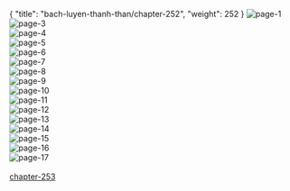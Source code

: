 { "title": "bach-luyen-thanh-than/chapter-252", "weight": 252 }
<img src="bach-luyen-thanh-than_0252_01-28f657d6911efa9afd80f3fa1b6f4cec.webp" alt="page-1" origin="http://1.bp.blogspot.com/-Efe1UPIBcg8/W0ni7jZaEMI/AAAAAAAAGzg/aw5rV8zhvqsu9_9UNIs5WIEnPfiJfMlbACLcBGAs/s1600/1.jpg?imgmax=0"><br/>
<img src="bach-luyen-thanh-than_0252_03-7f4826e7f77c36ce3f43682a48d3340b.webp" alt="page-3" origin="http://1.bp.blogspot.com/-BHNEifOou8I/W0ni98IAN8I/AAAAAAAAGz8/Le0ZMwsNJz4B6zJ8ypVnco9b4-vBQjsHgCLcBGAs/s1600/2.jpg?imgmax=0"><br/>
<img src="bach-luyen-thanh-than_0252_04-659dec8d0f209b170b230075bd47752e.webp" alt="page-4" origin="http://1.bp.blogspot.com/-5TF1kpLp7zc/W0ni-NZRC1I/AAAAAAAAG0A/I7xw8a-pEXc6rwKoq-5BvWplWdrOhdfOQCLcBGAs/s1600/3.jpg?imgmax=0"><br/>
<img src="bach-luyen-thanh-than_0252_05-4d245cc792aa01f05fac11737047ce23.webp" alt="page-5" origin="http://1.bp.blogspot.com/-zP7WVDBgiuU/W0ni-V-Ff8I/AAAAAAAAG0E/mBj-fbeVp_sCVwqcmp3IP_Gc91KURTCWwCLcBGAs/s1600/4.jpg?imgmax=0"><br/>
<img src="bach-luyen-thanh-than_0252_06-41826195eb302366dddbc49fbd5d25eb.webp" alt="page-6" origin="http://1.bp.blogspot.com/-8-YVkWCHTpA/W0ni-UAjCqI/AAAAAAAAG0I/2Tk9XZoPXQ8PJahgHL4D9JhBZcwMaoKIwCLcBGAs/s1600/5.jpg?imgmax=0"><br/>
<img src="bach-luyen-thanh-than_0252_07-d11e957bf89a66393d76b4020898af4e.webp" alt="page-7" origin="http://1.bp.blogspot.com/-0232g-XZOl0/W0ni-t__6vI/AAAAAAAAG0M/CEtvQJLaGrc8G0Jh50mooc-xZjLTd9htgCLcBGAs/s1600/6.jpg?imgmax=0"><br/>
<img src="bach-luyen-thanh-than_0252_08-a80e64cbf819b89e70f70f6bdf9168fb.webp" alt="page-8" origin="http://1.bp.blogspot.com/-GALkyrS63CM/W0ni-7GQHBI/AAAAAAAAG0Q/Pe1oEndqw0YEaG55_BcaJO53O5Ltjjc1wCLcBGAs/s1600/7.jpg?imgmax=0"><br/>
<img src="bach-luyen-thanh-than_0252_09-071fb7c6484f10ea7af7dd18bd9fa5fc.webp" alt="page-9" origin="http://1.bp.blogspot.com/-VfDHlTlLMts/W0ni-7FhurI/AAAAAAAAG0U/5aLENZu0OhAjsqtXQxvW6f78jVUb-WFZQCLcBGAs/s1600/8.jpg?imgmax=0"><br/>
<img src="bach-luyen-thanh-than_0252_10-213e66d3ddc5eaf51ba253acc1381aff.webp" alt="page-10" origin="http://1.bp.blogspot.com/-Kr5zgoPSgec/W0ni_EesgDI/AAAAAAAAG0Y/dSDY52BtxnoFhIH713rCGQ7ACDMqsQyuQCLcBGAs/s1600/9.jpg?imgmax=0"><br/>
<img src="bach-luyen-thanh-than_0252_11-89bc7dccc8931e3c81282661371f6e4e.webp" alt="page-11" origin="http://1.bp.blogspot.com/-PQfpGKIpZt4/W0ni7jYeYRI/AAAAAAAAGzc/wg3b8BkYKc0qNflXbddYc0Pn__EMsrcrwCLcBGAs/s1600/10.jpg?imgmax=0"><br/>
<img src="bach-luyen-thanh-than_0252_12-7ac47df62dd4889ee564e595f2227279.webp" alt="page-12" origin="http://1.bp.blogspot.com/-rlyhecyaU2U/W0ni7vp6LkI/AAAAAAAAGzk/EdA2clFxuK8Zw037L3fgKW8E2v-f_S1aQCLcBGAs/s1600/11.jpg?imgmax=0"><br/>
<img src="bach-luyen-thanh-than_0252_13-7bde6fdd474b574988c5c87036668902.webp" alt="page-13" origin="http://1.bp.blogspot.com/--0R_TIdAHtw/W0ni8RQsrPI/AAAAAAAAGzo/3yuJQ-kla7QvD8Mnjsah-h_BRSRirDd1gCLcBGAs/s1600/12.jpg?imgmax=0"><br/>
<img src="bach-luyen-thanh-than_0252_14-00516bdf6af39d542c36b9e20f13a715.webp" alt="page-14" origin="http://1.bp.blogspot.com/-pO9XHSGQsSY/W0ni8jxgBAI/AAAAAAAAGzs/6bbQj29-ok4qu71vaEyDQR6CC5iz4Ui6ACLcBGAs/s1600/13.jpg?imgmax=0"><br/>
<img src="bach-luyen-thanh-than_0252_15-a08899e150d0280ca8059ac8d2e63c67.webp" alt="page-15" origin="http://1.bp.blogspot.com/-Wsb26YzuUAg/W0ni8hALIGI/AAAAAAAAGzw/OYGsqJBURFYc-obtUgp5zf6YaRcJ3xzYgCLcBGAs/s1600/14.jpg?imgmax=0"><br/>
<img src="bach-luyen-thanh-than_0252_16-2d30ae9e5f8c5d28724808478cad4874.webp" alt="page-16" origin="http://1.bp.blogspot.com/-Ulr4EQATO1c/W0ni8pGQz4I/AAAAAAAAGz0/96WYN_XDixwcZK3Y1mG3VTN692AfIJFQACLcBGAs/s1600/15.jpg?imgmax=0"><br/>
<img src="bach-luyen-thanh-than_0252_17-a7099b998b36a90947e081626be59f8e.webp" alt="page-17" origin="http://1.bp.blogspot.com/-dLKzZhG6S28/W0ni9TqtbVI/AAAAAAAAGz4/yH4xw-1jsY4gGCmsRxpfbQwPhYIDuDjoACLcBGAs/s1600/16.jpg?imgmax=0"><br/>
<br/><a class="nextchap" href="/bach-luyen-thanh-than/chapter-253">chapter-253</a>
